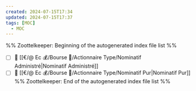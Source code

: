 ```yaml
---
created: 2024-07-15T17:34
updated: 2024-07-15T17:37
tags: [MOC]
  - MOC
---
```

%% Zoottelkeeper: Beginning of the autogenerated index file list  %%
- [ ] 📄 [[€/@ Ec 💰/Bourse 👛/Actionnaire Type/Nominatif Administré|Nominatif Administré]]
- [ ] 📄 [[€/@ Ec 💰/Bourse 👛/Actionnaire Type/Nominatif Pur|Nominatif Pur]]
%% Zoottelkeeper: End of the autogenerated index file list  %%
